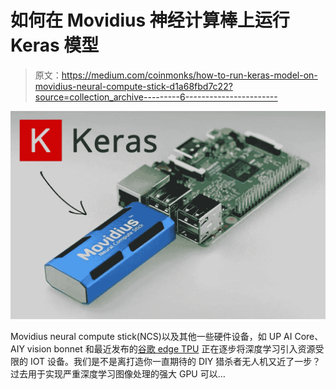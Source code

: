 # 如何在 Movidius 神经计算棒上运行 Keras 模型

> 原文：<https://medium.com/coinmonks/how-to-run-keras-model-on-movidius-neural-compute-stick-d1a68fbd7c22?source=collection_archive---------6----------------------->

![](img/24c6c0cf1d9fe35e0cb048bdb64ef9d7.png)

Movidius neural compute stick(NCS)以及其他一些硬件设备，如 UP AI Core、AIY vision bonnet 和最近发布的[谷歌 edge TPU](https://cloud.google.com/edge-tpu/) 正在逐步将深度学习引入资源受限的 IOT 设备。我们是不是离打造你一直期待的 DIY 猎杀者无人机又近了一步？过去用于实现严重深度学习图像处理的强大 GPU 可以…